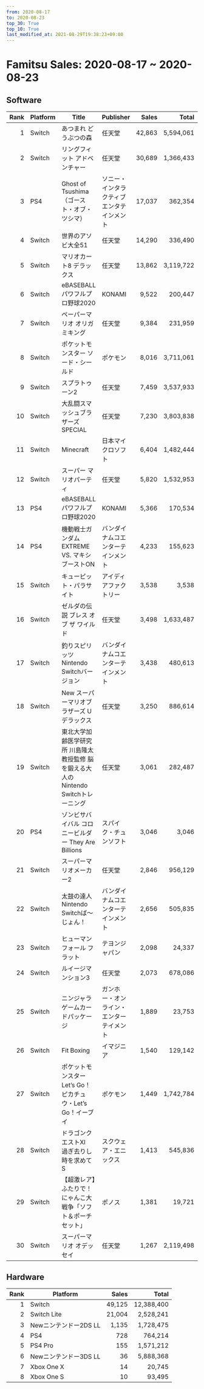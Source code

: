 ```yaml
---
from: 2020-08-17
to: 2020-08-23
top_30: True
top_10: True
last_modified_at: 2021-08-29T19:38:23+09:00
---
```

# Famitsu Sales: 2020-08-17 ~ 2020-08-23
## Software
| Rank | Platform | Title | Publisher | Sales | Total | Rate | New |
| -: | -- | -- | -- | -: | -: | -: | -- |
| 1 | Switch | あつまれ どうぶつの森 | 任天堂 | 42,863 | 5,594,061 | 20% |  |
| 2 | Switch | リングフィット アドベンチャー | 任天堂 | 30,689 | 1,366,433 | 20% |  |
| 3 | PS4 | Ghost of Tsushima（ゴースト・オブ・ツシマ） | ソニー・インタラクティブエンタテインメント | 17,037 | 362,354 | 20% |  |
| 4 | Switch | 世界のアソビ大全51 | 任天堂 | 14,290 | 336,490 | 20% |  |
| 5 | Switch | マリオカート8 デラックス | 任天堂 | 13,862 | 3,119,722 | 20% |  |
| 6 | Switch | eBASEBALLパワフルプロ野球2020 | KONAMI | 9,522 | 200,447 | 20% |  |
| 7 | Switch | ペーパーマリオ オリガミキング | 任天堂 | 9,384 | 231,959 | 20% |  |
| 8 | Switch | ポケットモンスター ソード・シールド | ポケモン | 8,016 | 3,711,061 | 20% |  |
| 9 | Switch | スプラトゥーン2 | 任天堂 | 7,459 | 3,537,933 | 20% |  |
| 10 | Switch | 大乱闘スマッシュブラザーズ SPECIAL | 任天堂 | 7,230 | 3,803,838 | 20% |  |
| 11 | Switch | Minecraft | 日本マイクロソフト | 6,404 | 1,482,444 | 20% |  |
| 12 | Switch | スーパー マリオパーティ | 任天堂 | 5,820 | 1,532,953 | 20% |  |
| 13 | PS4 | eBASEBALLパワフルプロ野球2020 | KONAMI | 5,366 | 170,534 | 20% |  |
| 14 | PS4 | 機動戦士ガンダム EXTREME VS. マキシブーストON | バンダイナムコエンターテインメント | 4,233 | 155,623 | 20% |  |
| 15 | Switch | キューピット・パラサイト | アイディアファクトリー | 3,538 | 3,538 | 40% | **New** |
| 16 | Switch | ゼルダの伝説 ブレス オブ ザ ワイルド | 任天堂 | 3,498 | 1,633,487 | 20% |  |
| 17 | Switch | 釣りスピリッツ Nintendo Switchバージョン | バンダイナムコエンターテインメント | 3,438 | 480,613 | 20% |  |
| 18 | Switch | New スーパーマリオブラザーズ U デラックス | 任天堂 | 3,250 | 886,614 | 20% |  |
| 19 | Switch | 東北大学加齢医学研究所 川島隆太教授監修 脳を鍛える大人のNintendo Switchトレーニング | 任天堂 | 3,061 | 282,487 | 20% |  |
| 20 | PS4 | ゾンビサバイバル コロニービルダー They Are Billions | スパイク・チュンソフト | 3,046 | 3,046 | 80% | **New** |
| 21 | Switch | スーパーマリオメーカー2 | 任天堂 | 2,846 | 956,129 | 20% |  |
| 22 | Switch | 太鼓の達人 Nintendo Switchば〜じょん！ | バンダイナムコエンターテインメント | 2,656 | 505,835 | 20% |  |
| 23 | Switch | ヒューマン フォール フラット | テヨンジャパン | 2,098 | 24,337 | 20% |  |
| 24 | Switch | ルイージマンション3 | 任天堂 | 2,073 | 678,086 | 20% |  |
| 25 | Switch | ニンジャラ ゲームカードパッケージ | ガンホー・オンライン・エンターテイメント | 1,889 | 23,753 | 60% |  |
| 26 | Switch | Fit Boxing | イマジニア | 1,540 | 129,142 | 20% |  |
| 27 | Switch | ポケットモンスター Let’s Go！ ピカチュウ・Let’s Go！イーブイ | ポケモン | 1,449 | 1,742,784 | 20% |  |
| 28 | Switch | ドラゴンクエストXI　過ぎ去りし時を求めて S | スクウェア・エニックス | 1,413 | 545,836 | 20% |  |
| 29 | Switch | 【超激レア】ふたりで！にゃんこ大戦争「ソフト＆ポーチセット」 | ポノス | 1,381 | 19,721 | 40% |  |
| 30 | Switch | スーパーマリオ オデッセイ | 任天堂 | 1,267 | 2,119,498 | 20% |  |

## Hardware
| Rank | Platform | Sales | Total |
| -: | -- | -: | -: |
| 1 | Switch | 49,125 | 12,388,400 |
| 2 | Switch Lite | 21,004 | 2,528,241 |
| 3 | Newニンテンドー2DS LL | 1,135 | 1,728,475 |
| 4 | PS4 | 728 | 764,214 |
| 5 | PS4 Pro | 155 | 1,571,212 |
| 6 | Newニンテンドー3DS LL | 36 | 5,888,368 |
| 7 | Xbox One X | 14 | 20,745 |
| 8 | Xbox One S | 10 | 93,495 |